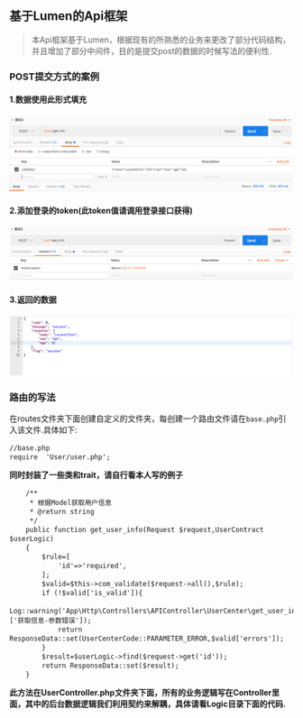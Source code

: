 ## 基于Lumen的Api框架

> 本Api框架基于Lumen，根据现有的所熟悉的业务来更改了部分代码结构，并且增加了部分中间件，目的是提交post的数据的时候写法的便利性.

### POST提交方式的案例
#### 1.数据使用此形式填充
![image](https://github.com/LaravelChen/easy_lumen_api/raw/master/public/Images/a.png)
#### 2.添加登录的token(此token值请调用登录接口获得)
![image](https://github.com/LaravelChen/easy_lumen_api/raw/master/public/Images/b.png)
#### 3.返回的数据 
![image](https://github.com/LaravelChen/easy_lumen_api/raw/master/public/Images/c.png)

### 路由的写法
在routes文件夹下面创建自定义的文件夹，每创建一个路由文件请在```base.php```引入该文件.具体如下:
```$xslt
//base.php
require  'User/user.php';
```
**同时封装了一些类和trait，请自行看本人写的例子**
```$xslt
    /**
     * 根据Model获取用户信息
     * @return string
     */
    public function get_user_info(Request $request,UserContract $userLogic)
    {
        $rule=[
            'id'=>'required',
        ];
        $valid=$this->com_validate($request->all(),$rule);
        if (!$valid['is_valid']){
            Log::warning('App\Http\Controllers\APIController\UserCenter\get_user_info', ['获取信息-参数错误']);
            return ResponseData::set(UserCenterCode::PARAMETER_ERROR,$valid['errors']);
        }
        $result=$userLogic->find($request->get('id'));
        return ResponseData::set($result);
    }
```
**此方法在UserController.php文件夹下面，所有的业务逻辑写在Controller里面，其中的后台数据逻辑我们利用契约来解耦，具体请看Logic目录下面的代码.**